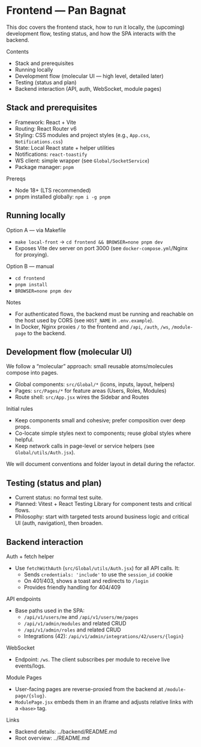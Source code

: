 # Frontend — Pan Bagnat

This doc covers the frontend stack, how to run it locally, the (upcoming) development flow, testing status, and how the SPA interacts with the backend.

Contents
- Stack and prerequisites
- Running locally
- Development flow (molecular UI — high level, detailed later)
- Testing (status and plan)
- Backend interaction (API, auth, WebSocket, module pages)

## Stack and prerequisites

- Framework: React + Vite
- Routing: React Router v6
- Styling: CSS modules and project styles (e.g., `App.css`, `Notifications.css`)
- State: Local React state + helper utilities
- Notifications: `react-toastify`
- WS client: simple wrapper (see `Global/SocketService`)
- Package manager: `pnpm`

Prereqs
- Node 18+ (LTS recommended)
- pnpm installed globally: `npm i -g pnpm`

## Running locally

Option A — via Makefile
- `make local-front` → `cd frontend && BROWSER=none pnpm dev`
- Exposes Vite dev server on port 3000 (see `docker-compose.yml`/Nginx for proxying).

Option B — manual
- `cd frontend`
- `pnpm install`
- `BROWSER=none pnpm dev`

Notes
- For authenticated flows, the backend must be running and reachable on the host used by CORS (see `HOST_NAME` in `.env.example`).
- In Docker, Nginx proxies `/` to the frontend and `/api`, `/auth`, `/ws`, `/module-page` to the backend.

## Development flow (molecular UI)

We follow a “molecular” approach: small reusable atoms/molecules compose into pages.
- Global components: `src/Global/*` (icons, inputs, layout, helpers)
- Pages: `src/Pages/*` for feature areas (Users, Roles, Modules)
- Route shell: `src/App.jsx` wires the Sidebar and Routes

Initial rules
- Keep components small and cohesive; prefer composition over deep props.
- Co-locate simple styles next to components; reuse global styles where helpful.
- Keep network calls in page-level or service helpers (see `Global/utils/Auth.jsx`).

We will document conventions and folder layout in detail during the refactor.

## Testing (status and plan)

- Current status: no formal test suite.
- Planned: Vitest + React Testing Library for component tests and critical flows.
- Philosophy: start with targeted tests around business logic and critical UI (auth, navigation), then broaden.

## Backend interaction

Auth + fetch helper
- Use `fetchWithAuth` (`src/Global/utils/Auth.jsx`) for all API calls. It:
  - Sends `credentials: 'include'` to use the `session_id` cookie
  - On 401/403, shows a toast and redirects to `/login`
  - Provides friendly handling for 404/409

API endpoints
- Base paths used in the SPA:
  - `/api/v1/users/me` and `/api/v1/users/me/pages`
  - `/api/v1/admin/modules` and related CRUD
  - `/api/v1/admin/roles` and related CRUD
  - Integrations (42): `/api/v1/admin/integrations/42/users/{login}`

WebSocket
- Endpoint: `/ws`. The client subscribes per module to receive live events/logs.

Module Pages
- User-facing pages are reverse-proxied from the backend at `/module-page/{slug}`.
- `ModulePage.jsx` embeds them in an iframe and adjusts relative links with a `<base>` tag.

Links
- Backend details: ../backend/README.md
- Root overview: ../README.md
